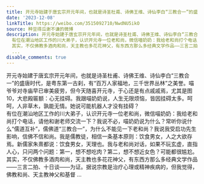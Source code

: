 ```yaml
---
title: 开元寺始建于唐玄宗开元年间，也就是诗圣杜甫、诗佛王维、诗仙李白“三教合一”的盛唐时代，是粤东第一古刹，有“百万人家福地，三千世界丛林”之美誉。喵爷爷对...
date: '2023-12-08'
linkTitle: https://weibo.com/3515092710/NwdNU5ikO
source: 种豆得瓜谢不谦的微博
description: 开元寺始建于唐玄宗开元年间，也就是诗圣杜甫、诗佛王维、诗仙李白“三教合一”的盛唐时代，是粤东第一古刹，有“百万人家福地，三千世界丛林”之美誉。喵爷爷对寺庙早已审美疲劳，但今天随喜开元寺，于心还是有点戚戚焉，尤其是图10，大悲殿匾额：心无挂碍。我跟喵奶奶说，人生无限烦恼，皆因挂碍太多。呵呵，人非草木，孰能无情。她说可能机器人才没有挂碍？<br>
  有位在潮汕地区工作的川大弟子，认识开元寺一位老和尚，微信喵奶奶：我给老和尚打个电话，请他和谢老师交流一下？我说不必，喵奶奶说为什么？常听你说什么“儒道互补”，儒佛道“三教合一”，为什么不能见一下老和尚？我说我受启功先生影响，信佛不信和尚。我是儒教徒，相信一条基本原则：饮食男女，人之大欲存焉。新儒家朱熹都说：饮食男女，天理也。我与老和尚对话，如果不玩玄虚，直指人心，只问两个问题：第一，想不想吃肉？第二，想不想近女色？可能都很尴尬。<br>
  其实，不仅佛教多酒肉和尚，天主教也多花花神父，有东西方那么多经典文学作品——三言二拍、十日谈——为证。据说宗教是治疗心理或精神疾病的，但我觉得，佛教和尚、天主教神父和基督
  ...
disable_comments: true
---
```

开元寺始建于唐玄宗开元年间，也就是诗圣杜甫、诗佛王维、诗仙李白“三教合一”的盛唐时代，是粤东第一古刹，有“百万人家福地，三千世界丛林”之美誉。喵爷爷对寺庙早已审美疲劳，但今天随喜开元寺，于心还是有点戚戚焉，尤其是图10，大悲殿匾额：心无挂碍。我跟喵奶奶说，人生无限烦恼，皆因挂碍太多。呵呵，人非草木，孰能无情。她说可能机器人才没有挂碍？<br> 有位在潮汕地区工作的川大弟子，认识开元寺一位老和尚，微信喵奶奶：我给老和尚打个电话，请他和谢老师交流一下？我说不必，喵奶奶说为什么？常听你说什么“儒道互补”，儒佛道“三教合一”，为什么不能见一下老和尚？我说我受启功先生影响，信佛不信和尚。我是儒教徒，相信一条基本原则：饮食男女，人之大欲存焉。新儒家朱熹都说：饮食男女，天理也。我与老和尚对话，如果不玩玄虚，直指人心，只问两个问题：第一，想不想吃肉？第二，想不想近女色？可能都很尴尬。<br> 其实，不仅佛教多酒肉和尚，天主教也多花花神父，有东西方那么多经典文学作品——三言二拍、十日谈——为证。据说宗教是治疗心理或精神疾病的，但我觉得，佛教和尚、天主教神父和基督 ...